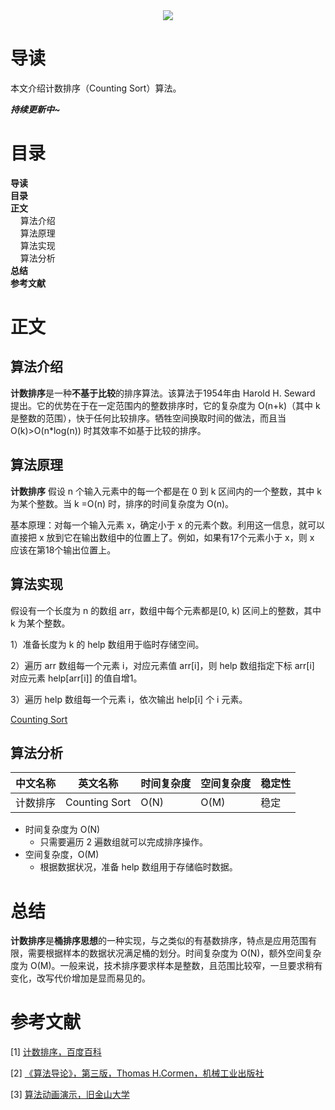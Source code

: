 <div align="center"><img src="https://gitee.com/struggle3014/picBed/raw/master/name_code.png"></div>

# 导读

本文介绍计数排序（Counting Sort）算法。

***持续更新中~***



# 目录

<nav>
<a href='#导读' style='text-decoration:none;font-weight:bolder'>导读</a><br/>
<a href='#目录' style='text-decoration:none;font-weight:bolder'>目录</a><br/>
<a href='#正文' style='text-decoration:none;font-weight:bolder'>正文</a><br/>
&nbsp;&nbsp;&nbsp;&nbsp;<a href='#算法介绍' style='text-decoration:none;${border-style}'>算法介绍</a><br/>
&nbsp;&nbsp;&nbsp;&nbsp;<a href='#算法原理' style='text-decoration:none;${border-style}'>算法原理</a><br/>
&nbsp;&nbsp;&nbsp;&nbsp;<a href='#算法实现' style='text-decoration:none;${border-style}'>算法实现</a><br/>
&nbsp;&nbsp;&nbsp;&nbsp;<a href='#算法分析' style='text-decoration:none;${border-style}'>算法分析</a><br/>
<a href='#总结' style='text-decoration:none;font-weight:bolder'>总结</a><br/>
<a href='#参考文献' style='text-decoration:none;font-weight:bolder'>参考文献</a><br/>
</nav>

# 正文

## 算法介绍

**计数排序**是一种**不基于比较**的排序算法。该算法于1954年由 Harold H. Seward 提出。它的优势在于在一定范围内的整数排序时，它的复杂度为 O(n+k)（其中 k 是整数的范围），快于任何比较排序。牺牲空间换取时间的做法，而且当 O(k)>O(n*log(n)) 时其效率不如基于比较的排序。



## 算法原理

**计数排序** 假设 n 个输入元素中的每一个都是在 0 到 k 区间内的一个整数，其中 k 为某个整数。当 k =O(n) 时，排序的时间复杂度为 O(n)。

基本原理：对每一个输入元素 x，确定小于 x 的元素个数。利用这一信息，就可以直接把 x 放到它在输出数组中的位置上了。例如，如果有17个元素小于 x，则 x 应该在第18个输出位置上。



## 算法实现

假设有一个长度为 n 的数组 arr，数组中每个元素都是[0, k) 区间上的整数，其中 k 为某个整数。

1）准备长度为 k 的 help 数组用于临时存储空间。

2）遍历 arr 数组每一个元素 i，对应元素值 arr[i]，则 help 数组指定下标 arr[i] 对应元素 help[arr[i]] 的值自增1。

3）遍历 help 数组每一个元素 i，依次输出 help[i] 个 i 元素。

[Counting Sort](../../../../projects/alogorithm-basic/src/main/java/com/xiumei/alogrithm/sort/Code09_CountSort.java)



## 算法分析

| 中文名称 | 英文名称      | 时间复杂度 | 空间复杂度 | 稳定性 |
| -------- | ------------- | ---------- | ---------- | ------ |
| 计数排序 | Counting Sort | O(N)       | O(M)       | 稳定   |

* 时间复杂度为 O(N)
  * 只需要遍历 2 遍数组就可以完成排序操作。
* 空间复杂度，O(M)
  * 根据数据状况，准备 help 数组用于存储临时数据。



# 总结

**计数排序**是**桶排序思想**的一种实现，与之类似的有基数排序，特点是应用范围有限，需要根据样本的数据状况满足桶的划分。时间复杂度为 O(N)，额外空间复杂度为 O(M)。一般来说，技术排序要求样本是整数，且范围比较窄，一旦要求稍有变化，改写代价增加是显而易见的。



# 参考文献

[1] [计数排序，百度百科](https://baike.baidu.com/item/计数排序)

[2] [《算法导论》，第三版，Thomas H.Cormen，机械工业出版社](https://99baiduyun.com/baidu/算法导论)

[3] [算法动画演示，旧金山大学](https://www.cs.usfca.edu/~galles/visualization/Algorithms.html)